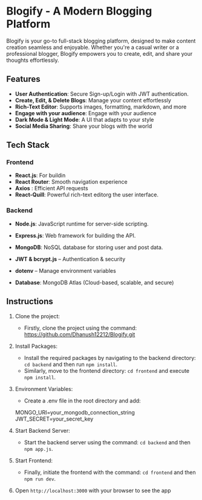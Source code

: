 # Blogify - A Modern Blogging Platform

Blogify is your go-to full-stack blogging platform, designed to make content creation seamless and enjoyable. Whether you're a casual writer or a professional blogger, Blogify empowers you to create, edit, and share your thoughts effortlessly.

## Features

- **User Authentication**: Secure Sign-up/Login with JWT authentication.
- **Create, Edit, & Delete Blogs**: Manage your content effortlessly
- **Rich-Text Editor**: Supports images, formatting, markdown, and more
- **Engage with your audience**: Engage with your audience
- **Dark Mode & Light Mode**: A UI that adapts to your style
- **Social Media Sharing**: Share your blogs with the world


## Tech Stack

### Frontend
- **React.js**: For buildin
- **React Router**: Smooth navigation experience
- **Axios** : Efficient API requests
- **React-Quill**: Powerful rich-text editorg the user interface. 

### Backend
- **Node.js**: JavaScript runtime for server-side scripting.
- **Express.js**: Web framework for building the API.  
- **MongoDB**: NoSQL database for storing user and post data.
- **JWT & bcrypt.js** – Authentication & security
- **dotenv** – Manage environment variables

- **Database**: MongoDB Atlas (Cloud-based, scalable, and secure)

## Instructions

1. Clone the project:

   - Firstly, clone the project using the command:  https://github.com/Dhanush12212/Blogify.git


2. Install Packages:

   - Install the required packages by navigating to the backend directory: `cd backend` and then run `npm install`.
   - Similarly, move to the frontend directory: `cd frontend` and execute `npm install`.


3. Environment Variables:
   - Create a .env file in the root directory and add:

    MONGO_URI=your_mongodb_connection_string
    JWT_SECRET=your_secret_key   
 
5. Start Backend Server:

   - Start the backend server using the command: `cd backend` and then `npm app.js`.

6. Start Frontend:

   - Finally, initiate the frontend with the command: `cd frontend` and then `npm run dev`.

7. Open `http://localhost:3000` with your browser to see the app

 
